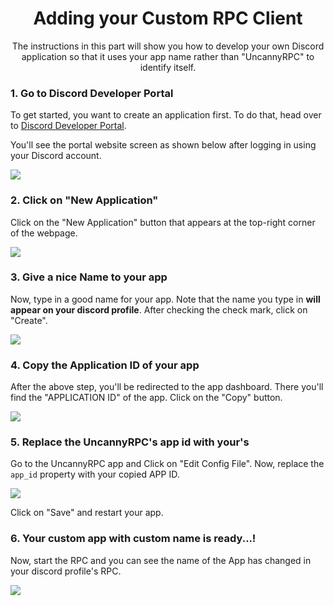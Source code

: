 ﻿<div align="center">

# Adding your Custom RPC Client

The instructions in this part will show you how
to develop your own Discord application so that
it uses your app name rather than "UncannyRPC"
to identify itself.

</div>


### 1. Go to Discord Developer Portal

To get started, you want to create an application
first. To do that, head over to [Discord Developer
Portal](https://discord.com/developers/applications). 

You'll see the portal website screen as shown 
below after logging in using your Discord 
account.

![](https://i.imgur.com/xnIzNDT.png)

### 2. Click on "New Application"

Click on the "New Application" button that appears
at the top-right corner of the webpage.

![](https://i.imgur.com/9TVfTrj.png)

### 3. Give a nice Name to your app

Now, type in a good name for your app. Note that
the name you type in __will appear on 
your discord profile__. After checking the check
mark, click on "Create".

![](https://i.imgur.com/AygPMJN.png)

### 4. Copy the Application ID of your app

After the above step, you'll be redirected to the
app dashboard. There you'll find the "APPLICATION
ID" of the app. Click on the "Copy" button.

![](https://i.imgur.com/I3Q9rtT.png)

### 5. Replace the UncannyRPC's app id with your's

Go to the UncannyRPC app and Click on "Edit Config File".
Now, replace the `app_id` property with your copied APP ID.

![](https://i.imgur.com/YmY5Ilp.png)

Click on "Save" and restart your app.

### 6. Your custom app with custom name is ready...!

Now, start the RPC and you can see the name of 
the App has changed in your discord profile's RPC.

![](https://i.imgur.com/e4Th0dk.png)